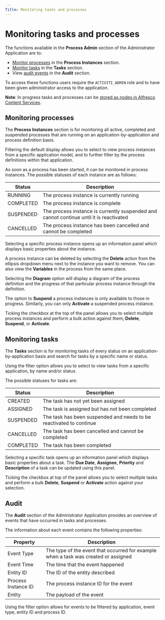```yaml
---
Title: Monitoring tasks and processes
---
```


# Monitoring tasks and processes
The functions available in the **Process Admin** section of the Administrator Application are to: 

* [Monitor processes](#monitoring-processes) in the **Process Instances** section.
* [Monitor tasks](#monitoring-tasks) in the **Tasks** section. 
* View [audit events](#audit) in the **Audit** section.

To access these functions users require the `ACTIVITI_ADMIN` role and to have been given administrator access to the application. 

**Note**: In progress tasks and processes can be [stored as nodes in Alfresco Content Services](../monitoring/storage.md).

## Monitoring processes
The **Process Instances** section is for monitoring all active, completed and suspended processes that are running on an application-by-application and process definition basis.

Filtering the default display allows you to select to view process instances from a specific application model, and to further filter by the process definitions within that application. 

As soon as a process has been started, it can be monitored in process instances. The possible statuses of each instance are as follows:

| Status | Description |
| ------ | ----------- |
| RUNNING | The process instance is currently running |
| COMPLETED | The process instance is complete |
| SUSPENDED | The process instance is currently suspended and cannot continue until it is reactivated |
| CANCELLED | The process instance has been cancelled and cannot be completed |

Selecting a specific process instance opens up an information panel which displays basic properties about the instance. 

A process instance can be deleted by selecting the **Delete** action from the ellipsis dropdown menu next to the instance you want to remove. You can also view the **Variables** in the process from the same place. 

Selecting the **Diagram** option will display a diagram of the process definition and the progress of that particular process instance through the definition. 

The option to **Suspend** a process instances is only available to those in progress. Similarly, you can only **Activate** a suspended process instance. 

Ticking the checkbox at the top of the panel allows you to select multiple process instances and perform a bulk action against them; **Delete**, **Suspend**, or **Activate**. 

## Monitoring tasks
The **Tasks** section is for monitoring tasks of every status on an application-by-application basis and search for tasks by a specific name or status. 

Using the filter option allows you to select to view tasks from a specific application, by name and/or status.

The possible statuses for tasks are:
	
| Status | Description |
| ------ | ----------- |
| CREATED | The task has not yet been assigned |
| ASSIGNED | The task is assigned but has not been completed |
| SUSPENDED | The task has been suspended and needs to be reactivated to continue |
| CANCELLED | The task has been cancelled and cannot be completed |
| COMPLETED | The task has been completed |

Selecting a specific task opens up an information panel which displays basic properties about a task. The **Due Date**, **Assignee**, **Priority** and **Description** of a task can be updated using this panel. 

Ticking the checkbox at top of the panel allows you to select multiple tasks and perform a bulk **Delete**, **Suspend** or **Activate** action against your selection. 

## Audit
The **Audit** section of the Administrator Application provides an overview of events that have occurred in tasks and processes.  

The information about each event contains the following properties:

| Property | Description | 
| -------- | ----------- | 
| Event Type | The type of the event that occurred for example when a task was created or assigned |
| Event Time | The time that the event happened | 
| Entity ID | The ID of the entity described | 
| Process Instance ID | The process instance ID for the event |
| Entity | The payload of the event | 

Using the filter option allows for events to be filtered by application, event type, entity ID and process ID. 